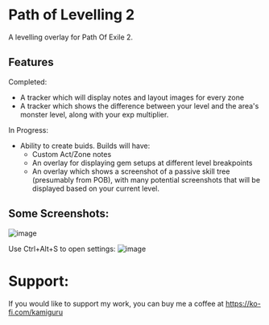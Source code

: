 # Path of Levelling 2

A levelling overlay for Path Of Exile 2. 

## Features 
Completed:
 - A tracker which will display notes and layout images for every zone
 - A tracker which shows the difference between your level and the area's monster level, along with your exp multiplier.

In Progress:
 - Ability to create buids. Builds will have:
     - Custom Act/Zone notes
     - An overlay for displaying gem setups at different level breakpoints
     - An overlay which shows a screenshot of a passive skill tree (presumably from POB), with many potential screenshots that will be displayed based on your current level.

## Some Screenshots:
![image](https://github.com/user-attachments/assets/54e9e939-04ac-4f27-93c1-b3164e434b67)

Use Ctrl+Alt+S to open settings:
![image](https://github.com/user-attachments/assets/c0b51b7a-5013-4d56-94d5-d47767fb4ad6)



# Support: 
If you would like to support my work, you can buy me a coffee at https://ko-fi.com/kamiguru
